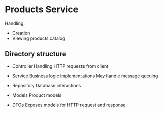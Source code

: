# Products Service

Handling:
* Creation
* Viewing products catalog

## Directory structure

* Controller
Handling HTTP requests from client

* Service
Business logic implementations
May handle message queuing

* Repository
Database interactions

* Models
Product models

* DTOs
Exposes models for HTTP request and response
